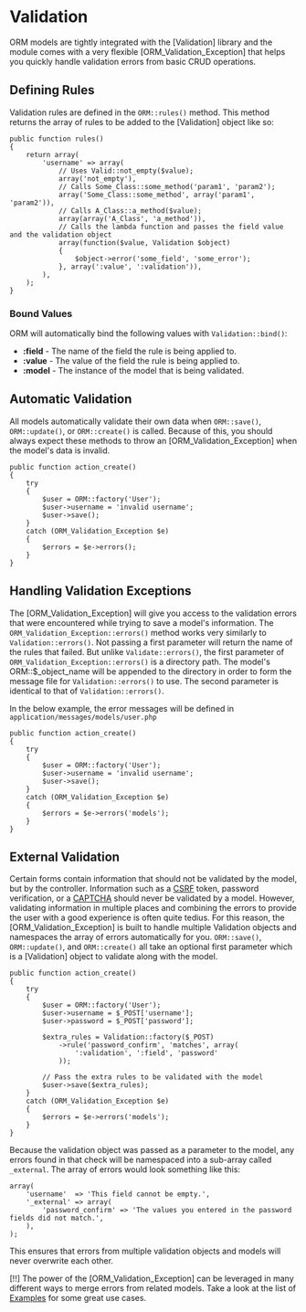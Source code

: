 # Validation

ORM models are tightly integrated with the [Validation] library and the module comes with a very flexible [ORM_Validation_Exception] that helps you quickly handle validation errors from basic CRUD operations.

## Defining Rules

Validation rules are defined in the `ORM::rules()` method. This method returns the array of rules to be added to the [Validation] object like so:

	public function rules()
	{
		return array(
			'username' => array(
				// Uses Valid::not_empty($value);
				array('not_empty'),
				// Calls Some_Class::some_method('param1', 'param2');
				array('Some_Class::some_method', array('param1', 'param2')),
				// Calls A_Class::a_method($value);
				array(array('A_Class', 'a_method')),
				// Calls the lambda function and passes the field value and the validation object
				array(function($value, Validation $object)
				{
					$object->error('some_field', 'some_error');
				}, array(':value', ':validation')),
			),
		);
	}

### Bound Values

ORM will automatically bind the following values with `Validation::bind()`:

- **:field** - The name of the field the rule is being applied to.
- **:value** - The value of the field the rule is being applied to.
- **:model** - The instance of the model that is being validated.

## Automatic Validation

All models automatically validate their own data when `ORM::save()`, `ORM::update()`, or `ORM::create()` is called. Because of this, you should always expect these methods to throw an [ORM_Validation_Exception] when the model's data is invalid.

	public function action_create()
	{
		try
		{
			$user = ORM::factory('User');
			$user->username = 'invalid username';
			$user->save();
		}
		catch (ORM_Validation_Exception $e)
		{
			$errors = $e->errors();
		}
	}

## Handling Validation Exceptions

The [ORM_Validation_Exception] will give you access to the validation errors that were encountered while trying to save a model's information. The `ORM_Validation_Exception::errors()` method works very similarly to `Validation::errors()`. Not passing a first parameter will return the name of the rules that failed. But unlike `Validate::errors()`, the first parameter of `ORM_Validation_Exception::errors()` is a directory path. The model's ORM::$_object_name will be appended to the directory in order to form the message file for `Validation::errors()` to use. The second parameter is identical to that of `Validation::errors()`.

In the below example, the error messages will be defined in `application/messages/models/user.php`

	public function action_create()
	{
		try
		{
			$user = ORM::factory('User');
			$user->username = 'invalid username';
			$user->save();
		}
		catch (ORM_Validation_Exception $e)
		{
			$errors = $e->errors('models');
		}
	}

## External Validation

Certain forms contain information that should not be validated by the model, but by the controller. Information such as a [CSRF](http://en.wikipedia.org/wiki/Cross-site_request_forgery) token, password verification, or a [CAPTCHA](http://en.wikipedia.org/wiki/CAPTCHA) should never be validated by a model. However, validating information in multiple places and combining the errors to provide the user with a good experience is often quite tedius. For this reason, the [ORM_Validation_Exception] is built to handle multiple Validation objects and namespaces the array of errors automatically for you. `ORM::save()`, `ORM::update()`, and `ORM::create()` all take an optional first parameter which is a [Validation] object to validate along with the model.

	public function action_create()
	{
		try
		{
			$user = ORM::factory('User');
			$user->username = $_POST['username'];
			$user->password = $_POST['password'];

			$extra_rules = Validation::factory($_POST)
				->rule('password_confirm', 'matches', array(
					':validation', ':field', 'password'
				));

			// Pass the extra rules to be validated with the model
			$user->save($extra_rules);
		}
		catch (ORM_Validation_Exception $e)
		{
			$errors = $e->errors('models');
		}
	}

Because the validation object was passed as a parameter to the model, any errors found in that check will be namespaced into a sub-array called `_external`. The array of errors would look something like this:

	array(
		'username'  => 'This field cannot be empty.',
		'_external' => array(
			'password_confirm' => 'The values you entered in the password fields did not match.',
		),
	);

This ensures that errors from multiple validation objects and models will never overwrite each other.

[!!] The power of the [ORM_Validation_Exception] can be leveraged in many different ways to merge errors from related models. Take a look at the list of [Examples](examples) for some great use cases.
